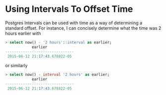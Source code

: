 # Using Intervals To Offset Time

Postgres Intervals can be used with time as a way of determining a
standard offset. For instance, I can concisely determine what the time was 2
hours earlier with

```sql
> select now() - '2 hours'::interval as earlier;
            earlier
-------------------------------
 2015-06-12 21:17:43.678822-05
```

or similarly

```sql
> select now() - interval '2 hours' as earlier;
            earlier
-------------------------------
 2015-06-12 21:17:43.678822-05
```
